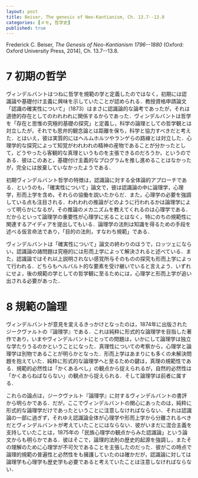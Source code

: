 ```yaml
---
layout: post
title: Beiser, The genesis of Neo-Kantianism, Ch. 13.7--13.8
categories: [メモ, 哲学史]
published: true
---
```


Frederick C. Beiser, _The Genesis of Neo-Kantianism 1796--1880_ (Oxford: Oxford University Press, 2014), Ch. 13.7--13.8.

# 7 初期の哲学

ヴィンデルバントはつねに哲学を規範の学と定義したのではなく，初期には認識論や基礎付け主義に興味を示していたことが認められる．教授資格申請論文「認識の確実性について」（1873）はまさに認識論的な論考であったが，それは道徳的存在としてのわれわれに関係するからであった．ヴィンデルバントは哲学を「存在と思惟の究極的基礎の探究」と定義し，科学の論理としての哲学観とは対立したが，それでも思弁的観念論とは距離を保ち，科学と協力すべきだと考えた．とはいえ，彼は実質的にはヘルムホルツやランゲらの路線とは対立した．心理学的な探究によって知覚がわれわれの精神の産物であることが分かったとして，どうやったら客観的な真理というものを主張できるのだろうか，というのである．彼はこのあと，基礎付け主義的なプログラムを推し進めることはなかったが，完全には放棄していなかったようである．

初期ヴィンデルバント哲学の特徴は，認識論に対する全体論的アプローチである．というのも，「確実性について」論文で，彼は認識論の中に論理学，心理学，形而上学を含め，それらの協働を説いたからだ．また，心理学の必要を強調している点も注目される．われわれの推論がどのように行われるかは論理学によって明らかになるが，その推論のメカニズムを教えてくれるのは心理学である．だからといって論理学の重要性が心理学に劣ることはなく，特にのちの規範性に関連するアイディアを提出してもいる．論理学の法則は知識を得るための手段を述べる仮言命法であり，「目的の法則，すなわち規範」である．

ヴィンデルバントは「確実性について」論文の終わりのほうで，ロッツェにならい，認識論の諸問題は究極的には形而上学によって解決されると述べている．また，認識論ではそれ以上説明されない感覚所与そのものの探究も形而上学によって行われる．どちらもヘルバルト的な要素を受け継いでいると言えよう．いずれにせよ，後の規範の学としての哲学観に至るためには，心理学と形而上学が追い出される必要があった．

# 8 規範の論理

ヴィンデルバントが意見を変えるきっかけとなったのは，1874年に出版されたジークヴァルトの『論理学』である．これは純粋に形式的な論理学を目指した著作であり，いまやヴィンデルバントにとっての問題は，いかにして論理学は独立な学たりうるのかということになった．真理性についての考察から，心理学と論理学は別物であることが明らかとなった．形而上学はあまりにも多くの未解決問題を抱えていた．純粋に形式的な論理学へと至るための鍵は，真理の規範性である．規範的必然性は「かくあるべし」の観点から捉えられるが，自然的必然性は「かくあらねばならない」の観点から捉えられる．そして論理学は前者に属する．

これらの論点は，ジークヴァルト『論理学』に対するヴィンデルバントの書評から明らかである．だが，ここでヴィンデルバントの関心にあったのは，純粋に形式的な論理学だけであったということに注意しなければならない．それは認識論の一部に過ぎず，それゆえ認識論全体が心理学や形而上学から分離されるべきだとヴィンデルバントが考えていたことにはならない．彼がいまだに混合主義を支持していたことは，1875年の「民族心理学の観点からみた認識論」という論文からも明らかである．彼はそこで，論理的法則の歴史的起源を強調し，またその理解のために心理学が不可欠であることを主張したのだった．彼がこの時点で論理的規範の普遍性と必然性をも擁護していたのは確かだが，認識論に対しては論理学も心理学も歴史学も必要であると考えていたことは注意しなければならない．

